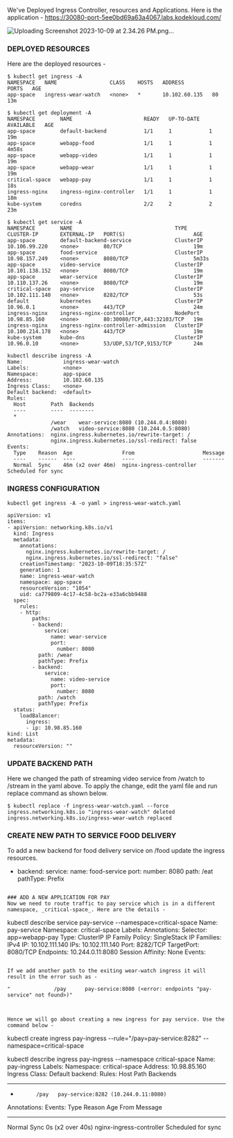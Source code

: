 We've Deployed Ingress Controller, resources and Applications. Here is the application - https://30080-port-5ee0bd69a63a4067.labs.kodekloud.com/

![Uploading Screenshot 2023-10-09 at 2.34.26 PM.png…]()


### DEPLOYED RESOURCES

Here are the deployed resources -

```
$ kubectl get ingress -A
NAMESPACE   NAME                 CLASS    HOSTS   ADDRESS         PORTS   AGE
app-space   ingress-wear-watch   <none>   *       10.102.60.135   80      13m

$ kubectl get deployment -A
NAMESPACE        NAME                       READY   UP-TO-DATE   AVAILABLE   AGE
app-space        default-backend            1/1     1            1           19m
app-space        webapp-food                1/1     1            1           4m58s
app-space        webapp-video               1/1     1            1           19m
app-space        webapp-wear                1/1     1            1           19m
critical-space   webapp-pay                 1/1     1            1           18s
ingress-nginx    ingress-nginx-controller   1/1     1            1           18m
kube-system      coredns                    2/2     2            2           23m

$ kubectl get service -A
NAMESPACE        NAME                                 TYPE        CLUSTER-IP       EXTERNAL-IP   PORT(S)                      AGE
app-space        default-backend-service              ClusterIP   10.106.99.220    <none>        80/TCP                       19m
app-space        food-service                         ClusterIP   10.98.157.249    <none>        8080/TCP                     5m33s
app-space        video-service                        ClusterIP   10.101.138.152   <none>        8080/TCP                     19m
app-space        wear-service                         ClusterIP   10.110.137.26    <none>        8080/TCP                     19m
critical-space   pay-service                          ClusterIP   10.102.111.140   <none>        8282/TCP                     53s
default          kubernetes                           ClusterIP   10.96.0.1        <none>        443/TCP                      24m
ingress-nginx    ingress-nginx-controller             NodePort    10.98.85.160     <none>        80:30080/TCP,443:32103/TCP   19m
ingress-nginx    ingress-nginx-controller-admission   ClusterIP   10.100.214.178   <none>        443/TCP                      19m
kube-system      kube-dns                             ClusterIP   10.96.0.10       <none>        53/UDP,53/TCP,9153/TCP       24m

kubectl describe ingress -A
Name:             ingress-wear-watch
Labels:           <none>
Namespace:        app-space
Address:          10.102.60.135
Ingress Class:    <none>
Default backend:  <default>
Rules:
  Host        Path  Backends
  ----        ----  --------
  *           
              /wear    wear-service:8080 (10.244.0.4:8080)
              /watch   video-service:8080 (10.244.0.5:8080)
Annotations:  nginx.ingress.kubernetes.io/rewrite-target: /
              nginx.ingress.kubernetes.io/ssl-redirect: false
Events:
  Type    Reason  Age                From                      Message
  ----    ------  ----               ----                      -------
  Normal  Sync    46m (x2 over 46m)  nginx-ingress-controller  Scheduled for sync
```
### INGRESS CONFIGURATION

```
kubectl get ingress -A -o yaml > ingress-wear-watch.yaml

apiVersion: v1
items:
- apiVersion: networking.k8s.io/v1
  kind: Ingress
  metadata:
    annotations:
      nginx.ingress.kubernetes.io/rewrite-target: /
      nginx.ingress.kubernetes.io/ssl-redirect: "false"
    creationTimestamp: "2023-10-09T18:35:57Z"
    generation: 1
    name: ingress-wear-watch
    namespace: app-space
    resourceVersion: "1054"
    uid: ca779809-4c17-4c58-bc2a-e33a6cbb9488
  spec:
    rules:
    - http:
        paths:
        - backend:
            service:
              name: wear-service
              port:
                number: 8080
          path: /wear
          pathType: Prefix
        - backend:
            service:
              name: video-service
              port:
                number: 8080
          path: /watch
          pathType: Prefix
  status:
    loadBalancer:
      ingress:
      - ip: 10.98.85.160
kind: List
metadata:
  resourceVersion: ""

```

### UPDATE BACKEND PATH
Here we changed the path of streaming video service from /watch to /stream in the yaml above. To apply the change, edit the yaml file and run replace command as shown below.

```
$ kubectl replace -f ingress-wear-watch.yaml --force 
ingress.networking.k8s.io "ingress-wear-watch" deleted
ingress.networking.k8s.io/ingress-wear-watch replaced
```

### CREATE NEW PATH TO SERVICE FOOD DELIVERY

To add a new backend for food delivery service on /food update the ingress resources.
- backend:
    service:
      name: food-service
      port:
        number: 8080
  path: /eat
  pathType: Prefix

```

### ADD A NEW APPLICATION FOR PAY
Now we need to route traffic to pay service which is in a different namespace, _critical-space_. Here are the details -

```
kubectl describe service pay-service --namespace=critical-space
Name:              pay-service
Namespace:         critical-space
Labels:            <none>
Annotations:       <none>
Selector:          app=webapp-pay
Type:              ClusterIP
IP Family Policy:  SingleStack
IP Families:       IPv4
IP:                10.102.111.140
IPs:               10.102.111.140
Port:              <unset>  8282/TCP
TargetPort:        8080/TCP
Endpoints:         10.244.0.11:8080
Session Affinity:  None
Events:            <none>
```

If we add another path to the exiting wear-watch ingress it will result in the error such as -

"              /pay      pay-service:8080 (<error: endpoints "pay-service" not found>)"



Hence we will go about creating a new ingress for pay service. Use the command below -

```
kubectl create ingress pay-ingress --rule="/pay=pay-service:8282" --namespace=critical-space

kubectl describe ingress pay-ingress --namespace critical-space
Name:             pay-ingress
Labels:           <none>
Namespace:        critical-space
Address:          10.98.85.160
Ingress Class:    <none>
Default backend:  <default>
Rules:
  Host        Path  Backends
  ----        ----  --------
  *           
              /pay   pay-service:8282 (10.244.0.11:8080)
Annotations:  <none>
Events:
  Type    Reason  Age               From                      Message
  ----    ------  ----              ----                      -------
  Normal  Sync    0s (x2 over 40s)  nginx-ingress-controller  Scheduled for sync
```
